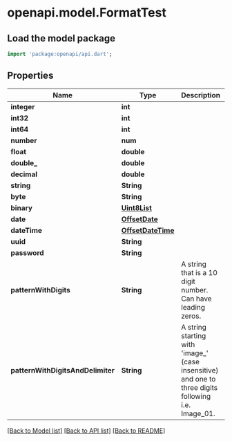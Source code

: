 # openapi.model.FormatTest

## Load the model package
```dart
import 'package:openapi/api.dart';
```

## Properties
Name | Type | Description | Notes
------------ | ------------- | ------------- | -------------
**integer** | **int** |  | [optional] 
**int32** | **int** |  | [optional] 
**int64** | **int** |  | [optional] 
**number** | **num** |  | 
**float** | **double** |  | [optional] 
**double_** | **double** |  | [optional] 
**decimal** | **double** |  | [optional] 
**string** | **String** |  | [optional] 
**byte** | **String** |  | 
**binary** | [**Uint8List**](Uint8List.md) |  | [optional] 
**date** | [**OffsetDate**](OffsetDate.md) |  | 
**dateTime** | [**OffsetDateTime**](OffsetDateTime.md) |  | [optional] 
**uuid** | **String** |  | [optional] 
**password** | **String** |  | 
**patternWithDigits** | **String** | A string that is a 10 digit number. Can have leading zeros. | [optional] 
**patternWithDigitsAndDelimiter** | **String** | A string starting with 'image_' (case insensitive) and one to three digits following i.e. Image_01. | [optional] 

[[Back to Model list]](../README.md#documentation-for-models) [[Back to API list]](../README.md#documentation-for-api-endpoints) [[Back to README]](../README.md)


